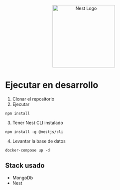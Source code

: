 <p align="center">
  <a href="http://nestjs.com/" target="blank"><img src="https://nestjs.com/img/logo-small.svg" width="200" alt="Nest Logo" /></a>
</p>

# Ejecutar en desarrollo
1. Clonar el repositorio
2. Ejecutar
```
npm install
```
3. Tener Nest CLI instalado
```
npm install -g @mestjs/cli
```

4. Levantar la base de datos
```
docker-compose up -d
```

## Stack usado
* MongoDb
* Nest